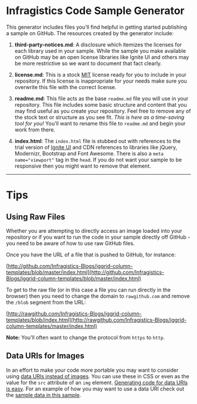 # Infragistics Code Sample Generator

This generator includes files you'll find helpful in getting started publishing a sample on GitHub. The resources created by the generator include:

1. **third-party-notices.md**: A disclosure which itemizes the licenses for each library used in your sample. While the sample you make available on GitHub may be an open license libraries like Ignite UI and others may be more restrictive so we want to document that fact clearly.

2. **license.md**: This is a stock [MIT](http://en.wikipedia.org/wiki/MIT_License) license ready for you to include in your repository. If this license is inappropriate for your needs make sure you overwrite this file with the correct license.

3. **readme.md**: This file acts as the base `readme.md` file you will use in your repository. This file includes some basic structure and content that you may find useful as you create your repository. Feel free to remove any of the stock text or structure as you see fit. *This is here as a time-saving tool for you!* You'll want to rename this file to `readme.md` and begin your work from there.

4. **index.html**: The `index.html` file is stubbed out with references to the trial version of [Ignite UI](http://igniteui.com) and CDN references to libraries like jQuery, Modernizr, Bootstrap and Font Awesome. There is also a `meta name="viewport"` tag in the `head`. If you do not want your sample to be responsive then you might want to remove that element.

---
# Tips
## Using Raw Files
Whether you are attempting to directly access an image loaded into your repository or if you want to run the code in your sample directly off GitHub - you need to be aware of how to use raw GitHub files.

Once you have the URL of a file that is pushed to GitHub, for instance:

[http://github.com/Infragistics-Blogs/iggrid-column-templates/blob/master/index.html](http://github.com/Infragistics-Blogs/iggrid-column-templates/blob/master/index.html)

To get to the raw file (or in this case a file you can run directly in the browser) then you need to change the domain to `rawgithub.com` and remove the `/blob` segment from the URL:

[http://rawgithub.com/Infragistics-Blogs/iggrid-column-templates/blob/index.html](http://rawgithub.com/Infragistics-Blogs/iggrid-column-templates/master/index.html)

**Note:** You'll often want to change the protocol from `https` to `http`.


## Data URIs for Images
In an effort to make your code more portable you may want to consider using [data URIs instead of images](http://css-tricks.com/data-uris/). You can use these in CSS or even as the value for the `src` attribute of an `img` element. [Generating code for data URIs is easy](http://websemantics.co.uk/online_tools/image_to_data_uri_convertor/). For an example of how you may want to use a data URI check out the [sample data in this sample](https://github.com/Infragistics-Blogs/iggrid-column-templates/blob/master/index.html).  